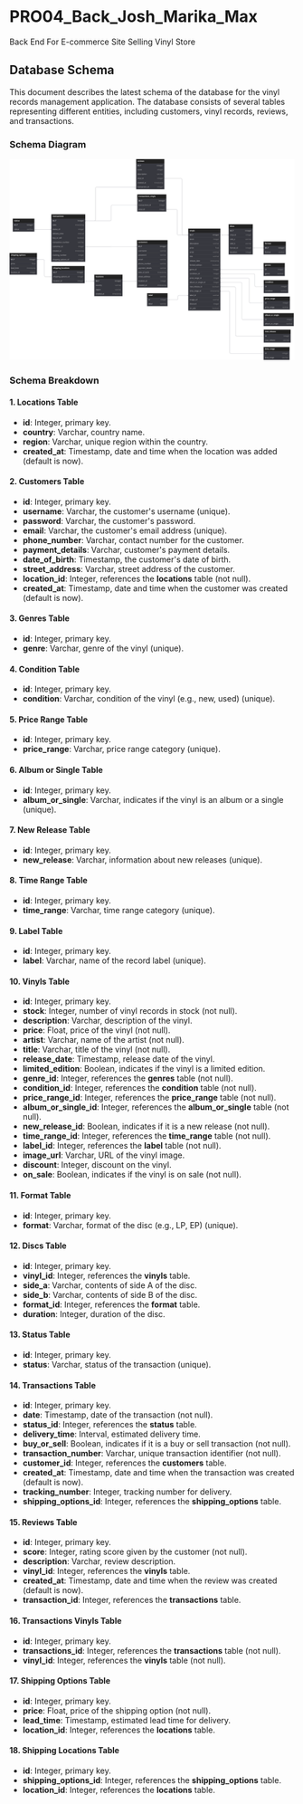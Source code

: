 # PRO04_Back_Josh_Marika_Max
Back End For E-commerce Site Selling Vinyl Store

## Database Schema

This document describes the latest schema of the database for the vinyl records management application. The database consists of several tables representing different entities, including customers, vinyl records, reviews, and transactions.

### Schema Diagram

![database schema](./docs/database-schema.svg)

### Schema Breakdown

#### 1. Locations Table
- **id**: Integer, primary key.
- **country**: Varchar, country name.
- **region**: Varchar, unique region within the country.
- **created_at**: Timestamp, date and time when the location was added (default is now).

#### 2. Customers Table
- **id**: Integer, primary key.
- **username**: Varchar, the customer's username (unique).
- **password**: Varchar, the customer's password.
- **email**: Varchar, the customer's email address (unique).
- **phone_number**: Varchar, contact number for the customer.
- **payment_details**: Varchar, customer's payment details.
- **date_of_birth**: Timestamp, the customer's date of birth.
- **street_address**: Varchar, street address of the customer.
- **location_id**: Integer, references the **locations** table (not null).
- **created_at**: Timestamp, date and time when the customer was created (default is now).

#### 3. Genres Table
- **id**: Integer, primary key.
- **genre**: Varchar, genre of the vinyl (unique).

#### 4. Condition Table
- **id**: Integer, primary key.
- **condition**: Varchar, condition of the vinyl (e.g., new, used) (unique).

#### 5. Price Range Table
- **id**: Integer, primary key.
- **price_range**: Varchar, price range category (unique).

#### 6. Album or Single Table
- **id**: Integer, primary key.
- **album_or_single**: Varchar, indicates if the vinyl is an album or a single (unique).

#### 7. New Release Table
- **id**: Integer, primary key.
- **new_release**: Varchar, information about new releases (unique).

#### 8. Time Range Table
- **id**: Integer, primary key.
- **time_range**: Varchar, time range category (unique).

#### 9. Label Table
- **id**: Integer, primary key.
- **label**: Varchar, name of the record label (unique).

#### 10. Vinyls Table
- **id**: Integer, primary key.
- **stock**: Integer, number of vinyl records in stock (not null).
- **description**: Varchar, description of the vinyl.
- **price**: Float, price of the vinyl (not null).
- **artist**: Varchar, name of the artist (not null).
- **title**: Varchar, title of the vinyl (not null).
- **release_date**: Timestamp, release date of the vinyl.
- **limited_edition**: Boolean, indicates if the vinyl is a limited edition.
- **genre_id**: Integer, references the **genres** table (not null).
- **condition_id**: Integer, references the **condition** table (not null).
- **price_range_id**: Integer, references the **price_range** table (not null).
- **album_or_single_id**: Integer, references the **album_or_single** table (not null).
- **new_release_id**: Boolean, indicates if it is a new release (not null).
- **time_range_id**: Integer, references the **time_range** table (not null).
- **label_id**: Integer, references the **label** table (not null).
- **image_url**: Varchar, URL of the vinyl image.
- **discount**: Integer, discount on the vinyl.
- **on_sale**: Boolean, indicates if the vinyl is on sale (not null).

#### 11. Format Table
- **id**: Integer, primary key.
- **format**: Varchar, format of the disc (e.g., LP, EP) (unique).

#### 12. Discs Table
- **id**: Integer, primary key.
- **vinyl_id**: Integer, references the **vinyls** table.
- **side_a**: Varchar, contents of side A of the disc.
- **side_b**: Varchar, contents of side B of the disc.
- **format_id**: Integer, references the **format** table.
- **duration**: Integer, duration of the disc.

#### 13. Status Table
- **id**: Integer, primary key.
- **status**: Varchar, status of the transaction (unique).

#### 14. Transactions Table
- **id**: Integer, primary key.
- **date**: Timestamp, date of the transaction (not null).
- **status_id**: Integer, references the **status** table.
- **delivery_time**: Interval, estimated delivery time.
- **buy_or_sell**: Boolean, indicates if it is a buy or sell transaction (not null).
- **transaction_number**: Varchar, unique transaction identifier (not null).
- **customer_id**: Integer, references the **customers** table.
- **created_at**: Timestamp, date and time when the transaction was created (default is now).
- **tracking_number**: Integer, tracking number for delivery.
- **shipping_options_id**: Integer, references the **shipping_options** table.

#### 15. Reviews Table
- **id**: Integer, primary key.
- **score**: Integer, rating score given by the customer (not null).
- **description**: Varchar, review description.
- **vinyl_id**: Integer, references the **vinyls** table.
- **created_at**: Timestamp, date and time when the review was created (default is now).
- **transaction_id**: Integer, references the **transactions** table.

#### 16. Transactions Vinyls Table
- **id**: Integer, primary key.
- **transactions_id**: Integer, references the **transactions** table (not null).
- **vinyl_id**: Integer, references the **vinyls** table (not null).

#### 17. Shipping Options Table
- **id**: Integer, primary key.
- **price**: Float, price of the shipping option (not null).
- **lead_time**: Timestamp, estimated lead time for delivery.
- **location_id**: Integer, references the **locations** table.

#### 18. Shipping Locations Table
- **id**: Integer, primary key.
- **shipping_options_id**: Integer, references the **shipping_options** table.
- **location_id**: Integer, references the **locations** table.